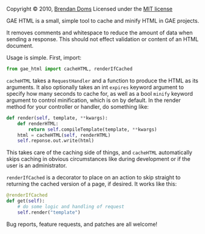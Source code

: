 Copyright &copy; 2010, [Brendan Doms](http://www.bdoms.com/)
Licensed under the [MIT license](http://www.opensource.org/licenses/MIT)


GAE HTML is a small, simple tool to cache and minify HTML in GAE projects.

It removes comments and whitespace to reduce the amount of data when sending a response.
This should not effect validation or content of an HTML document.

Usage is simple. First, import:

```python
from gae_html import cacheHTML, renderIfCached
```

`cacheHTML` takes a `RequestHandler` and a function to produce the HTML as its arguments.
It also optionally takes an int `expires` keyword argument to specify how many seconds
to cache for, as well as a bool `minify` keyword argument to control minification, which
is on by default. In the render method for your controller or handler, do something like:

```python
def render(self, template, **kwargs):
    def renderHTML:
        return self.compileTemplate(template, **kwargs)
    html = cacheHTML(self, renderHTML)
    self.reponse.out.write(html)
```

This takes care of the caching side of things, and `cacheHTML` automatically skips caching
in obvious circumstances like during development or if the user is an administrator.

`renderIfCached` is a decorator to place on an action to skip straight to returning the
cached version of a page, if desired. It works like this:

```python
@renderIfCached
def get(self):
    # do some logic and handling of request
    self.render("template")
```

Bug reports, feature requests, and patches are all welcome!

